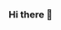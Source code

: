 ### Hi there 👋

<!--
**Isabella325/Isabella325** is a ✨ _special_ ✨ repository because its `README.md` (this file) appears on your GitHub profile.

Here are some ideas to get you started:

- 🔭 I’m Isabella.
- 🌱 I’m experience on Unreal engine.
- 👯 I’m looking to collaborate on game development 
-
-->
